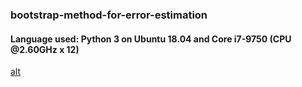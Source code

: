 ### bootstrap-method-for-error-estimation
#### Language used: Python 3 on Ubuntu 18.04 and Core i7-9750 (CPU @2.60GHz x 12)

[alt](assets/top.png)
